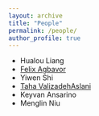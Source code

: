 ```yaml
---
layout: archive
title: "People"
permalink: /people/
author_profile: true
---
```


* Hualou Liang
* [Felix Agbavor](https://scholar.google.com/citations?user=3F9HzOQAAAAJ&hl=en)
* Yiwen Shi
* [Taha ValizadehAslani](https://scholar.google.com/citations?user=WxaHx0sAAAAJ&hl=en)  
* Keyvan Ansarino
* Menglin Niu



